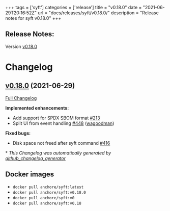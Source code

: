 +++
tags = ['syft']
categories = ['release']
title = "v0.18.0"
date = "2021-06-29T20:16:52Z"
url = "docs/releases/syft/v0.18.0/"
description = "Release notes for syft v0.18.0"
+++

## Release Notes:
Version [v0.18.0](https://github.com/anchore/syft/releases/tag/v0.18.0)

# Changelog

## [v0.18.0](https://github.com/anchore/syft/tree/v0.18.0) (2021-06-29)

[Full Changelog](https://github.com/anchore/syft/compare/v0.17.1...v0.18.0)

**Implemented enhancements:**

- Add support for SPDX SBOM format [\#213](https://github.com/anchore/syft/issues/213)
- Split UI from event handling [\#448](https://github.com/anchore/syft/pull/448) ([wagoodman](https://github.com/wagoodman))

**Fixed bugs:**

- Disk space not freed after syft command [\#416](https://github.com/anchore/syft/issues/416)



\* *This Changelog was automatically generated by [github_changelog_generator](https://github.com/github-changelog-generator/github-changelog-generator)*


## Docker images

- `docker pull anchore/syft:latest`
- `docker pull anchore/syft:v0.18.0`
- `docker pull anchore/syft:v0`
- `docker pull anchore/syft:v0.18`
